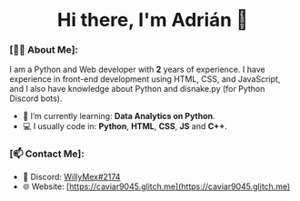 ### <div align="center"><h1>Hi there, I'm Adrián 👋</h1></div>  

### [🙋‍♂️ About Me]:
I am a Python and Web developer with <b>2</b> years of experience. I have experience in front-end development using HTML, CSS, and JavaScript, and I also have knowledge about Python and disnake.py (for Python Discord bots).

- 📕 I’m currently learning: <b>Data Analytics on Python</b>.
- 💻 I usually code in: <b>Python</b>, <b>HTML</b>, <b>CSS</b>, <b>JS</b> and <b>C++</b>. 

### [📫 Contact Me]:

- 💭 Discord: [WillyMex#2174](https://discordapp.com/users/485235416673419266)
- 🌐 Website: [https://caviar9045.glitch.me](https://caviar9045.glitch.me)

<!--
**Caviar9045/Caviar9045** is a ✨ _special_ ✨ repository because its `README.md` (this file) appears on your GitHub profile.

Here are some ideas to get you started:

- 🔭 I’m currently working on ...
- 🌱 I’m currently learning ...
- 👯 I’m looking to collaborate on ...
- 🤔 I’m looking for help with ...
- 💬 Ask me about ...
- 📫 How to reach me: ...
- 😄 Pronouns: ...
- ⚡ Fun fact: ...
-->
